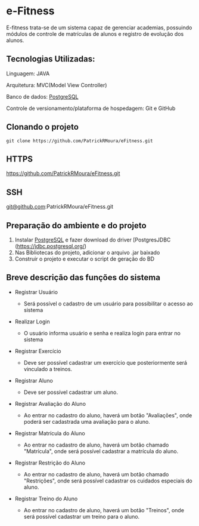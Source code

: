 # e-Fitness

E-fitness trata-se de um sistema capaz de gerenciar academias, possuindo módulos de controle de matrículas
de alunos e registro de evolução dos alunos.

## Tecnologias Utilizadas:

Linguagem: JAVA

Arquitetura: MVC(Model View Controller)

Banco de dados: [PostgreSQL](https://www.postgresql.org/download/)

Controle de versionamento/plataforma de hospedagem: Git e GitHub


## Clonando o projeto
`git clone https://github.com/PatrickRMoura/eFitness.git`

## HTTPS
https://github.com/PatrickRMoura/eFitness.git

## SSH
git@github.com:PatrickRMoura/eFitness.git

## Preparação do ambiente e do projeto

1. Instalar [PostgreSQL](https://www.postgresql.org/download/) e fazer download do driver [PostgresJDBC (https://jdbc.postgresql.org/)
2. Nas Bibliotecas do projeto, adicionar o arquivo .jar baixado
3. Construir o projeto e executar o script de geração do BD

## Breve descrição das funções do sistema
 
* Registrar Usuário
  * Será possível o cadastro de um usuário para possibilitar o acesso ao sistema
 
* Realizar Login
  * O usuário informa usuário e senha e realiza login para entrar no sistema
 
* Registrar Exercício
  * Deve ser possível cadastrar um exercício que posteriormente será vinculado a treinos.
 
* Registrar Aluno
  * Deve ser possível cadastrar um aluno.
 
* Registrar Avaliação do Aluno
  * Ao entrar no cadastro do aluno, haverá um botão "Avaliações", onde poderá ser cadastrada uma avaliação para o aluno.
 
* Registrar Matrícula do Aluno
  * Ao entrar no cadastro de aluno, haverá um botão chamado "Matrícula", onde será possível cadastrar a matrícula do aluno.
 
* Registrar Restrição do Aluno
  * Ao entrar no cadastro de aluno, haverá um botão chamado "Restrições", onde será possível cadastrar os cuidados especiais do aluno.

* Registrar Treino do Aluno
  * Ao entrar no cadastro de aluno, haverá um botão "Treinos", onde será possível cadastrar um treino para o aluno.
